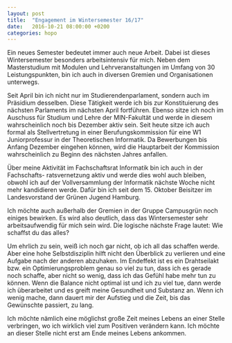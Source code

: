 ```yaml
---
layout: post
title:  "Engagement im Wintersemester 16/17"
date:   2016-10-21 08:00:00 +0200
categories: hopo
---
```


Ein neues Semester bedeutet immer auch neue Arbeit. Dabei ist dieses Wintersemester
besonders arbeitsintensiv für mich. Neben dem Masterstudium mit Modulen und
Lehrveranstaltungen im Umfang von 30 Leistungspunkten, bin ich auch in diversen
Gremien und Organisationen unterwegs.

Seit April bin ich nicht nur im Studierendenparlament, sondern auch im Präsidium
desselben. Diese Tätigkeit werde ich bis zur Konstituierung des nächsten
Parlaments im nächsten April fortführen. Ebenso sitze ich noch im Auschuss für
Studium und Lehre der MIN-Fakultät und werde in diesem wahrscheinlich noch bis 
Dezember aktiv sein. Seit heute sitze ich auch formal als Stellvertretung in
einer Berufungskommission für eine W1 Juniorprofessur in der Theoretischen
Informatik. Da Bewerbungen bis Anfang Dezember eingehen können, wird die
Hauptarbeit der Kommission wahrscheinlich zu Beginn des nächsten Jahres anfallen.

Über meine Aktivität im Fachschaftsrat Informatik bin ich auch in der Fachschafts-
ratsvernetzung aktiv und werde dies wohl auch bleiben, obwohl ich auf der
Vollversammlung der Informatik nächste Woche nicht mehr kandidieren werde.
Dafür bin ich seit dem 15. Oktober Beisitzer im Landesvorstand der Grünen Jugend
Hamburg.

Ich möchte auch außerhalb der Gremien in der Gruppe Campusgrün noch einiges
bewirken. Es wird also deutlich, dass das Wintersemester sehr arbeitsaufwendig
für mich sein wird. Die logische nächste Frage lautet: Wie schaffst du das alles?

Um ehrlich zu sein, weiß ich noch gar nicht, ob ich all das schaffen werde. Aber
eine hohe Selbstdisziplin hilft nicht den Überblick zu verlieren und eine Aufgabe
nach der anderen abzuhaken. Im Endeffekt ist es ein Drahtseilakt bzw. ein 
Optimierungsproblem genau so viel zu tun, dass ich es gerade noch schaffe, aber
nicht so wenig, dass ich das Gefühl habe mehr tun zu können. Wenn die Balance
nicht optimal ist und ich zu viel tue, dann werde ich überarbeitet und es greift
meine Gesundheit und Substanz an. Wenn ich wenig mache, dann dauert mir der
Aufstieg und die Zeit, bis das Gewünschte passiert, zu lang.

Ich möchte nämlich eine möglichst große Zeit meines Lebens an einer Stelle
verbringen, wo ich wirklich viel zum Positiven verändern kann. Ich möchte
an dieser Stelle nicht erst am Ende meines Lebens ankommen.

